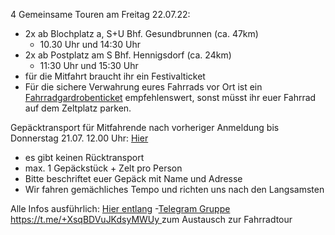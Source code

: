 4 Gemeinsame Touren am Freitag 22.07.22:
  - 2x ab Blochplatz a, S+U Bhf. Gesundbrunnen (ca. 47km)
    - 10.30 Uhr und 14:30 Uhr
  - 2x ab Postplatz am S Bhf. Hennigsdorf (ca. 24km)
    - 11:30 Uhr und 15:30 Uhr 
  - für die Mitfahrt braucht ihr ein Festivalticket 
  - Für die sichere Verwahrung eures Fahrrads vor Ort ist ein [Fahrradgardrobenticket](https://www.tixforgigs.com/de-DE/Event/42028) empfehlenswert, sonst müsst ihr euer Fahrrad auf dem Zeltplatz parken.


Gepäcktransport für Mitfahrende nach vorheriger Anmeldung bis Donnerstag 21.07. 12.00 Uhr: [Hier](https://cryptpad.fr/form/#/2/form/view/f1yyAn4pmHMCXT6t6ePX3R++HZG2Xbn2qqFD4hEqr70/)

- es gibt keinen Rücktransport
- max. 1 Gepäckstück + Zelt pro Person
- Bitte beschriftet euer Gepäck mit Name und Adresse
- Wir fahren gemächliches Tempo und richten uns nach den Langsamsten 

Alle Infos ausführlich: [Hier entlang](https://bikexberlin.github.io/)
-[Telegram Gruppe https://t.me/+XsqBDVuJKdsyMWUy ](https://t.me/+XsqBDVuJKdsyMWUy) zum Austausch zur Fahrradtour
